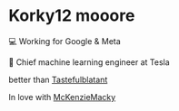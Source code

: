# Korky12 mooore

💻 Working for Google & Meta

🚗 Chief machine learning engineer at Tesla

better than [Tastefulblatant](https://github.com/tastefulblatant)

In love with [McKenzieMacky](https://github.com/McKenzieMacky)